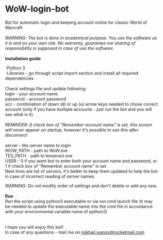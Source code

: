 # WoW-login-bot
Bot for automatic login and keeping account online for classic World of Warcraft<br><br>
<i>WARNING: The bot is done in academical purpose. You use the software as it is and on your own risk. No warranty, guarantee nor sharing of responsibility is supposed in case of use the software</i><br>
<br>
<b>Installation guide</b>
<br>

-Python 3<br>
-Libraries - go through script import section and install all required dependencies
<br><br>
Check settings file and update following:<br>
login - your account name<br>
password - account password<br>
acc - combination of down (d) or up (u) arrow keys needed to chose correct account (only if you have multiple accounts - just run the bot and you will see what is it). <br><br><i>REMINDER: if check box of "Remember account name" is set, this screen will never appear on startup, however it's possible to see this after disconnect</i><br><br>
server - the server name to login<br>
WOW_PATH - path to WoW.exe<br>
TES_PATH - path to tesseract.exe<br>
USER - 0 if you want bot to enter both your account name and password, or 1 if check box of "Remember account name" is set<br>
Next lines are list of servers, it's better to keep them updated to help the bot in case of incorrect reading of server names<br>

WARNING: Do not modify order of settings and don't delete or add any new.
<br>
<br>
<b>Run</b>
<br>
Run the script using python3 executable or via run.cmd launch file (it may be needed to update the executable name into the cmd file in accordance with your environmental variable name of python3)
<br><br><br>
I hope you will enjoy this bot!<br>
In case of any questions - mail me on mikhail.ivanov@rocketmail.com
